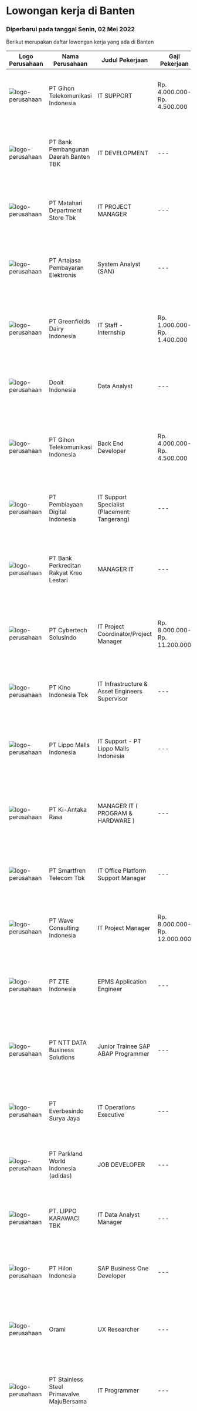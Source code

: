 
  # Lowongan kerja di Banten

  ### Diperbarui pada tanggal Senin, 02 Mei 2022

  Berikut merupakan daftar lowongan kerja yang ada di Banten

  |Logo Perusahaan | Nama Perusahaan | Judul Pekerjaan | Gaji Pekerjaan | Lokasi | Deskripsi | Tanggal diunggah | Pranala |
  | -------------- | --------------- | --------------- | --------- | --------- | -------------- | ------- | ----------- |
  |![logo-perusahaan](https://image-service-cdn.seek.com.au/1ae5828bf63e177f870d8956a0aa725958e95632/ee4dce1061f3f616224767ad58cb2fc751b8d2dc)|PT Gihon Telekomunikasi Indonesia|IT SUPPORT|Rp. 4.000.000-Rp. 4.500.000|Tangerang|Tanggung jawab : Instalasi dan konfigurasi hardware dan software komputer, sistem jaringan, printer dan scanner Monitor dan pemeliharaan sistem...|Minggu, 01 Mei 2022|https://www.jobstreet.co.id/id/job/it-support-3871188?token=0~d4e9387d-2ba1-4b74-99d4-2e88a2e65a37&sectionRank=1&jobId=jobstreet-id-job-3871188|
|![logo-perusahaan](https://i.ibb.co/sqvTCh9/112815900-stock-vector-no-image-available-icon-flat-vector.webp)|PT Bank Pembangunan Daerah Banten TBK|IT DEVELOPMENT|---|Banten|Kualifikasi :  Mengerti dokumen ISO Message Mampu mengelola database DB2 Mampu membuat aplikasi berbasis node S Menguasai aplikasi flluter Pendidikan...|Minggu, 01 Mei 2022|https://www.jobstreet.co.id/id/job/it-development-3863446?token=0~d4e9387d-2ba1-4b74-99d4-2e88a2e65a37&sectionRank=2&jobId=jobstreet-id-job-3863446|
|![logo-perusahaan](https://image-service-cdn.seek.com.au/62966460fa0b64bdd86b12be44ac76eff6d5c882/ee4dce1061f3f616224767ad58cb2fc751b8d2dc)|PT Matahari Department Store Tbk|IT PROJECT MANAGER|---|Tangerang|Responsibilities: Managing and delivering various IT projects with superior performance Assembling project team and developing schedules to ensure...|Sabtu, 30 April 2022|https://www.jobstreet.co.id/id/job/it-project-manager-3863044?token=0~d4e9387d-2ba1-4b74-99d4-2e88a2e65a37&sectionRank=3&jobId=jobstreet-id-job-3863044|
|![logo-perusahaan](https://image-service-cdn.seek.com.au/55aded1287383eeeb6207d2664b4836add413aaf/ee4dce1061f3f616224767ad58cb2fc751b8d2dc)|PT Artajasa Pembayaran Elektronis|System Analyst (SAN)|---|Tangerang|Responsibilities: Deploy, maintain, and troubleshoot core business applications, including application servers, associated hardware, endpoints, and...|Minggu, 01 Mei 2022|https://www.jobstreet.co.id/id/job/system-analyst-san-3864305?token=0~d4e9387d-2ba1-4b74-99d4-2e88a2e65a37&sectionRank=4&jobId=jobstreet-id-job-3864305|
|![logo-perusahaan](https://image-service-cdn.seek.com.au/83303068f9ae160443014a92d0ea77c84526e9cc/ee4dce1061f3f616224767ad58cb2fc751b8d2dc)|PT Greenfields Dairy Indonesia|IT Staff - Internship|Rp. 1.000.000-Rp. 1.400.000|Tangerang|Job Description: Build strong relation distributor (all region) Analyze and Correct System of Boznet Effectively manage Sales data Manage data retur,...|Jumat, 29 April 2022|https://www.jobstreet.co.id/id/job/it-staff-internship-3861530?token=0~d4e9387d-2ba1-4b74-99d4-2e88a2e65a37&sectionRank=5&jobId=jobstreet-id-job-3861530|
|![logo-perusahaan](https://image-service-cdn.seek.com.au/c6f4360f0345def074a26442d49cd077cffe57ee/ee4dce1061f3f616224767ad58cb2fc751b8d2dc)|Dooit Indonesia|Data Analyst|---|Banten|Requirements : Bachelor degree / informatics / information system Have working experience, especially on Data Virtualization and Analytic Algorithm...|Minggu, 01 Mei 2022|https://www.jobstreet.co.id/id/job/data-analyst-3863531?token=0~d4e9387d-2ba1-4b74-99d4-2e88a2e65a37&sectionRank=6&jobId=jobstreet-id-job-3863531|
|![logo-perusahaan](https://image-service-cdn.seek.com.au/1ae5828bf63e177f870d8956a0aa725958e95632/ee4dce1061f3f616224767ad58cb2fc751b8d2dc)|PT Gihon Telekomunikasi Indonesia|Back End  Developer|Rp. 4.000.000-Rp. 4.500.000|Tangerang|Syarat &amp; Kualifikasi : Pendidikan min D3/S1 jurusan Teknik informatika, atau sejenisnya Berpengalaman di bidang Back End Developer minimal 1-2...|Minggu, 01 Mei 2022|https://www.jobstreet.co.id/id/job/back-end-developer-3871185?token=0~d4e9387d-2ba1-4b74-99d4-2e88a2e65a37&sectionRank=7&jobId=jobstreet-id-job-3871185|
|![logo-perusahaan](https://image-service-cdn.seek.com.au/709d246653bc8b8f4f7e40fed64f07ba880019dd/ee4dce1061f3f616224767ad58cb2fc751b8d2dc)|PT Pembiayaan Digital Indonesia|IT Support Specialist (Placement: Tangerang)|---|Tangerang|Job Description: Responsible for IT day to day Operation (PC, Laptop, Printer, Smartphone, Access Door &amp; Absence, CCTV, AP, Network...|Rabu, 27 April 2022|https://www.jobstreet.co.id/id/job/it-support-specialist-placement%3A-tangerang-3868350?token=0~d4e9387d-2ba1-4b74-99d4-2e88a2e65a37&sectionRank=8&jobId=jobstreet-id-job-3868350|
|![logo-perusahaan](https://image-service-cdn.seek.com.au/97bfc1480713ae5c18199fd5c3bd654fcb9a2067/ee4dce1061f3f616224767ad58cb2fc751b8d2dc)|PT Bank Perkreditan Rakyat Kreo Lestari|MANAGER IT|---|Tangerang|KeuntunganBPJS Kesehatan, BPJS Ketenagakerjaan dan Asuransi Kesehatan.  Jenjang KarirDeskripsi PekerjaanKualifikasi :  Pendidikan S1 jurusan Sistem...|Rabu, 27 April 2022|https://www.jobstreet.co.id/id/job/manager-it-3868414?token=0~d4e9387d-2ba1-4b74-99d4-2e88a2e65a37&sectionRank=9&jobId=jobstreet-id-job-3868414|
|![logo-perusahaan](https://image-service-cdn.seek.com.au/a31ff6a0a7f98cc9e6fec3c9ee03018db343280c/ee4dce1061f3f616224767ad58cb2fc751b8d2dc)|PT Cybertech Solusindo|IT Project Coordinator/Project Manager|Rp. 8.000.000-Rp. 11.200.000|Tangerang|Persyaratan : S1 Computer Science/Information Technology, IPK minimal 2,75 Maksimal usia 30 tahun Memiliki pengalaman di bidang yang sama sebagai...|Jumat, 29 April 2022|https://www.jobstreet.co.id/id/job/it-project-coordinator-project-manager-3861087?token=0~d4e9387d-2ba1-4b74-99d4-2e88a2e65a37&sectionRank=10&jobId=jobstreet-id-job-3861087|
|![logo-perusahaan](https://image-service-cdn.seek.com.au/35abed65e00df17ae06167a38013c5902ddfb508/ee4dce1061f3f616224767ad58cb2fc751b8d2dc)|PT Kino Indonesia Tbk|IT Infrastructure & Asset Engineers Supervisor|---|Banten|Kualifikasi: Pendidikan Minimal S-1 Sederajat Mempunyai pengalaman IT Infrastructure seperti Server, Networking, Cloud Computing Memiliki pengalaman...|Rabu, 27 April 2022|https://www.jobstreet.co.id/id/job/it-infrastructure-asset-engineers-supervisor-3868561?token=0~d4e9387d-2ba1-4b74-99d4-2e88a2e65a37&sectionRank=11&jobId=jobstreet-id-job-3868561|
|![logo-perusahaan](https://image-service-cdn.seek.com.au/58b572149212cc87eaf655a468c6066bc3f0c081/ee4dce1061f3f616224767ad58cb2fc751b8d2dc)|PT Lippo Malls Indonesia|IT Support - PT Lippo Malls Indonesia|---|Tangerang|Job Role:Involving the application of information technology knowledge and information technology techniques and principles for the development or...|Rabu, 27 April 2022|https://www.jobstreet.co.id/id/job/it-support-pt-lippo-malls-indonesia-3868483?token=0~d4e9387d-2ba1-4b74-99d4-2e88a2e65a37&sectionRank=12&jobId=jobstreet-id-job-3868483|
|![logo-perusahaan](https://image-service-cdn.seek.com.au/b9f4cff1120236da7e4751702b8d3f63139af22a/ee4dce1061f3f616224767ad58cb2fc751b8d2dc)|PT Ki-Antaka Rasa|MANAGER IT ( PROGRAM & HARDWARE )|---|Tangerang|Berpengalaman &amp; memahami flow dalam pembuatan program/system/aplikasi baru Berpengalaman dalam membuat program dalam menggunakan Bahasa pemograman...|Rabu, 27 April 2022|https://www.jobstreet.co.id/id/job/manager-it-program-hardware-3868913?token=0~d4e9387d-2ba1-4b74-99d4-2e88a2e65a37&sectionRank=13&jobId=jobstreet-id-job-3868913|
|![logo-perusahaan](https://image-service-cdn.seek.com.au/e33a62a047a936b13377186fb2f8be447b852b49/ee4dce1061f3f616224767ad58cb2fc751b8d2dc)|PT Smartfren Telecom Tbk|IT Office Platform Support Manager|---|Tangerang|Manage Office Platform system (email system, internet gateway, email gateway, active directory (radius, DHCP, print server, GPO), desktop management,...|Kamis, 28 April 2022|https://www.jobstreet.co.id/id/job/it-office-platform-support-manager-3869333?token=0~d4e9387d-2ba1-4b74-99d4-2e88a2e65a37&sectionRank=14&jobId=jobstreet-id-job-3869333|
|![logo-perusahaan](https://image-service-cdn.seek.com.au/d2e13c1755cfcfdfcb7b7635f1ecbc768f39f325/ee4dce1061f3f616224767ad58cb2fc751b8d2dc)|PT Wave Consulting Indonesia|IT Project Manager|Rp. 8.000.000-Rp. 12.000.000|Tangerang|Fantastic opportunity for a talented and highly motivated Project Manager with minimum epxerience of 3 years to join our rapidly expanding Jakarta...|Sabtu, 30 April 2022|https://www.jobstreet.co.id/id/job/it-project-manager-3862726?token=0~d4e9387d-2ba1-4b74-99d4-2e88a2e65a37&sectionRank=15&jobId=jobstreet-id-job-3862726|
|![logo-perusahaan](https://image-service-cdn.seek.com.au/f5189c66fef17a930fd7753710de6fb7dee8a95c/ee4dce1061f3f616224767ad58cb2fc751b8d2dc)|PT ZTE Indonesia|EPMS Application Engineer|---|Tangerang|Responsibilities:1. Develope APP &amp; web side function.(★)2.	Responsible for the daily maintenance and support of the EPMS system.3.	Develop Reports...|Sabtu, 30 April 2022|https://www.jobstreet.co.id/id/job/epms-application-engineer-3862388?token=0~d4e9387d-2ba1-4b74-99d4-2e88a2e65a37&sectionRank=16&jobId=jobstreet-id-job-3862388|
|![logo-perusahaan](https://image-service-cdn.seek.com.au/4431391e0a4d863e5bcf82e091a44673305d6146/ee4dce1061f3f616224767ad58cb2fc751b8d2dc)|PT NTT DATA Business Solutions|Junior Trainee SAP ABAP Programmer|---|Tangerang|NTT DATA Business Solutions Development Program - 2022for Trainee ABAP ConsultantNTT DATA Business Solutions Indonesia is an international Information...|Sabtu, 30 April 2022|https://www.jobstreet.co.id/id/job/junior-trainee-sap-abap-programmer-3862817?token=0~d4e9387d-2ba1-4b74-99d4-2e88a2e65a37&sectionRank=17&jobId=jobstreet-id-job-3862817|
|![logo-perusahaan](https://image-service-cdn.seek.com.au/7be899222bbe58b88e088c998420910125f8a673/ee4dce1061f3f616224767ad58cb2fc751b8d2dc)|PT Everbesindo Surya Jaya|IT Operations Executive|---|Tangerang|Job Qualifications : Maximum age is 30 years old Minimum bachelor’s degree of IT related majors from reputable universities Minimal 1 year of IT...|Selasa, 26 April 2022|https://www.jobstreet.co.id/id/job/it-operations-executive-3867167?token=0~d4e9387d-2ba1-4b74-99d4-2e88a2e65a37&sectionRank=18&jobId=jobstreet-id-job-3867167|
|![logo-perusahaan](https://image-service-cdn.seek.com.au/06b30422ba5852747937dd57537bcefaa83bf0da/ee4dce1061f3f616224767ad58cb2fc751b8d2dc)|PT Parkland World Indonesia (adidas)|JOB DEVELOPER|---|Serang|PT. PARKLAND WORLD INDONEISA is looking for JOB DEVELOPER with the qualification below.Qualifications :1. More than 3 years of experience in WEB...|Jumat, 29 April 2022|https://www.jobstreet.co.id/id/job/job-developer-3860799?token=0~d4e9387d-2ba1-4b74-99d4-2e88a2e65a37&sectionRank=19&jobId=jobstreet-id-job-3860799|
|![logo-perusahaan](https://image-service-cdn.seek.com.au/36d1f72dfe2eaecadca52d4fcd4d598e74393d61/ee4dce1061f3f616224767ad58cb2fc751b8d2dc)|PT. LIPPO KARAWACI TBK|IT Data Analyst Manager|---|Tangerang|JOB ROLES:Work with Head of Technology to strategize digital transformation roadmap for the organization. focus on digitization opportunities that...|Kamis, 28 April 2022|https://www.jobstreet.co.id/id/job/it-data-analyst-manager-3859939?token=0~d4e9387d-2ba1-4b74-99d4-2e88a2e65a37&sectionRank=20&jobId=jobstreet-id-job-3859939|
|![logo-perusahaan](https://image-service-cdn.seek.com.au/813fa2b9cf38db779b353c0732a4ade5d2f25403/ee4dce1061f3f616224767ad58cb2fc751b8d2dc)|PT Hilon Indonesia|SAP Business One Developer|---|Tangerang|Maximum 35 Years Old Must possess at least Bachelor degree in any field At least 2 years of working as a Developer At least 1 year of working as a SAP...|Sabtu, 30 April 2022|https://www.jobstreet.co.id/id/job/sap-business-one-developer-3862153?token=0~d4e9387d-2ba1-4b74-99d4-2e88a2e65a37&sectionRank=21&jobId=jobstreet-id-job-3862153|
|![logo-perusahaan](https://image-service-cdn.seek.com.au/5665bd4fde839b0909a79c4061baca3eb4f22607/ee4dce1061f3f616224767ad58cb2fc751b8d2dc)|Orami|UX Researcher|---|Banten|RESPONSIBILITIES: Work with Product Managers, Designers, Engineers, and Data Scientists to conduct user research. Craft collaborative research plans...|Sabtu, 30 April 2022|https://www.jobstreet.co.id/id/job/ux-researcher-3863302?token=0~d4e9387d-2ba1-4b74-99d4-2e88a2e65a37&sectionRank=22&jobId=jobstreet-id-job-3863302|
|![logo-perusahaan](https://image-service-cdn.seek.com.au/6e5520b56149f42a8af57b7592fa7a685d5f318b/ee4dce1061f3f616224767ad58cb2fc751b8d2dc)|PT Stainless Steel Primavalve MajuBersama|IT Programmer|---|Cikupa|Job Description :1. Membuat Aplikasi/ project yang direquest oleh user.2. Update atau memperbaiki sistem yang sudah ada.Requirement :1. Diutamakan...|Kamis, 28 April 2022|https://www.jobstreet.co.id/id/job/it-programmer-3869733?token=0~d4e9387d-2ba1-4b74-99d4-2e88a2e65a37&sectionRank=23&jobId=jobstreet-id-job-3869733|
|![logo-perusahaan](https://image-service-cdn.seek.com.au/4d66bfd3c287048c5ace8e9b98c8bdf875d3b697/ee4dce1061f3f616224767ad58cb2fc751b8d2dc)|PT HIMALAYA INDO KARYA|Programmer C|---|Tangerang|Job Descriptions : Mempelajari penggunaan SDK RFID dan SDK Perso suatu Device serta mengimplementasikan Personalisasi/Encode Chip.  Membuat module...|Jumat, 29 April 2022|https://www.jobstreet.co.id/id/job/programmer-c-3856365?token=0~d4e9387d-2ba1-4b74-99d4-2e88a2e65a37&sectionRank=24&jobId=jobstreet-id-job-3856365|
|![logo-perusahaan](https://image-service-cdn.seek.com.au/1d28508741a18a8787327f3864aa8fb63be75845/ee4dce1061f3f616224767ad58cb2fc751b8d2dc)|PT Infra Solusi Indonesia|System Cloud Engineer|---|Tangerang|Design and implement an infrastructure for delivering and running web, mobile applications. Scale and optimize a variety of SQL and NoSQL databases,...|Kamis, 28 April 2022|https://www.jobstreet.co.id/id/job/system-cloud-engineer-3854811?token=0~d4e9387d-2ba1-4b74-99d4-2e88a2e65a37&sectionRank=25&jobId=jobstreet-id-job-3854811|
|![logo-perusahaan](https://image-service-cdn.seek.com.au/4a69f7ffcb108464982bc6bd10fff8077a1e6436/ee4dce1061f3f616224767ad58cb2fc751b8d2dc)|PT Rintis Sejahtera|IT Development|---|Tangerang|Pendidikan Minimal S1, Teknik Informatika/Sistem Informasi/Teknik Komputer, IPK Minimal 3.00 Memiliki pengalaman sebagai Developer/Programmer minimal...|Rabu, 27 April 2022|https://www.jobstreet.co.id/id/job/it-development-3858270?token=0~d4e9387d-2ba1-4b74-99d4-2e88a2e65a37&sectionRank=26&jobId=jobstreet-id-job-3858270|
|![logo-perusahaan](https://image-service-cdn.seek.com.au/36a2feaca71ed37bd63769225373ce9c5cab5eea/ee4dce1061f3f616224767ad58cb2fc751b8d2dc)|ASIA PULP AND PAPER|Information Risk and Security Expert|---|Tangerang|Present to the board the introduction of new security demands and initiatives and to communicate the evaluation report of existing program Draft new...|Jumat, 29 April 2022|https://www.jobstreet.co.id/id/job/information-risk-and-security-expert-3855963?token=0~d4e9387d-2ba1-4b74-99d4-2e88a2e65a37&sectionRank=27&jobId=jobstreet-id-job-3855963|
|![logo-perusahaan](https://image-service-cdn.seek.com.au/1754db604cc841620bdf99a0d17299e9dae17f0a/ee4dce1061f3f616224767ad58cb2fc751b8d2dc)|PT. Tenaga Kanggo Indonesia|Backend Engineer|---|Tangerang|Responsible for writing server-side web application logic, Develop back-end components, connect the application with the other (often third-party) web...|Jumat, 29 April 2022|https://www.jobstreet.co.id/id/job/backend-engineer-3856012?token=0~d4e9387d-2ba1-4b74-99d4-2e88a2e65a37&sectionRank=28&jobId=jobstreet-id-job-3856012|
|![logo-perusahaan](https://image-service-cdn.seek.com.au/67e8288a1d256e8904aa0148c2c2a190cdadd72b/ee4dce1061f3f616224767ad58cb2fc751b8d2dc)|PT Camiloplas Jaya Makmur|IT SUPPORT|---|Tangerang|Mau belajar dengan hal baru ? Ingin mengembangkan karir ?  Bergabunglah bersama PT. Camiloplas Jaya Makmur. hanya Jika anda adalah orang yang kami...|Senin, 25 April 2022|https://www.jobstreet.co.id/id/job/it-support-3866229?token=0~d4e9387d-2ba1-4b74-99d4-2e88a2e65a37&sectionRank=29&jobId=jobstreet-id-job-3866229|
|![logo-perusahaan](https://image-service-cdn.seek.com.au/2ed237463b5d68575d2a71e93bec074e57554eb6/ee4dce1061f3f616224767ad58cb2fc751b8d2dc)|GrosirOne|Software Quality Assurance|---|Tangerang|Kualifikasi: Minimal lulusan S1 dari Teknik Informatika/ Sistem Informasi Maksimal berusia 35 tahun Terbuka untuk freshgraduate Lebih disukai yang...|Jumat, 29 April 2022|https://www.jobstreet.co.id/id/job/software-quality-assurance-3861862?token=0~d4e9387d-2ba1-4b74-99d4-2e88a2e65a37&sectionRank=30&jobId=jobstreet-id-job-3861862|


  [Kembali ke daftar lowongan kerja 🔙](../README.md#daftar-lowongan-kerja)
  